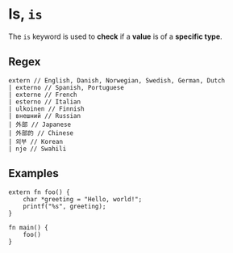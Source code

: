 # Is, `is`

The `is` keyword is used to **check** if a **value** is of a **specific type**.

## Regex

```regex
extern // English, Danish, Norwegian, Swedish, German, Dutch
| externo // Spanish, Portuguese
| externe // French
| esterno // Italian
| ulkoinen // Finnish
| внешний // Russian
| 外部 // Japanese
| 外部的 // Chinese
| 외부 // Korean
| nje // Swahili
```

## Examples

```leaf
extern fn foo() {
    char *greeting = "Hello, world!";
    printf("%s", greeting);
}

fn main() {
    foo()
}
```
